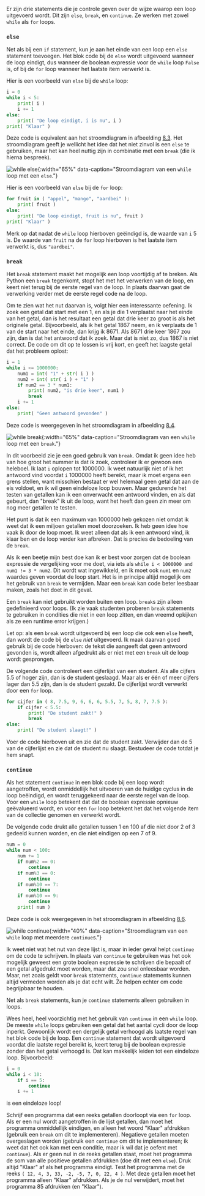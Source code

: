 Er zijn drie statements die je controle geven over de wijze waarop een
loop uitgevoerd wordt. Dit zijn `else`, `break`, en `continue`. Ze
werken met zowel `while` als `for` loops.

### `else`

Net als bij een `if` statement, kun je aan het einde van een loop een
`else` statement toevoegen. Het blok code bij de `else` wordt uitgevoerd
wanneer de loop eindigt, dus wanneer de boolean expressie voor de
`while` loop `False` is, of bij de `for` loop wanneer het laatste item
verwerkt is.

Hier is een voorbeeld van `else` bij de `while` loop:

```python
i = 0
while i < 5:
    print( i )
    i += 1
else:
    print( "De loop eindigt, i is nu", i )
print( "Klaar" )
```

Deze code is equivalent aan het stroomdiagram in afbeelding
<a href="#f:chart5" data-reference-type="ref" data-reference="f:chart5">8.3</a>.
Het stroomdiagram geeft je wellicht het idee dat het niet zinvol is een
`else` te gebruiken, maar het kan heel nuttig zijn in combinatie met een
`break` (die ik hierna bespreek).

![while else](media/Chart5nl.png "while else"){:width="65%" data-caption="Stroomdiagram van een `while` loop met een `else`."}

Hier is een voorbeeld van `else` bij de `for` loop:

```python
for fruit in ( "appel", "mango", "aardbei" ):
    print( fruit )
else:
    print( "De loop eindigt, fruit is nu", fruit )
print( "Klaar" )
```

Merk op dat nadat de `while` loop hierboven geëindigd is, de waarde van
`i` 5 is. De waarde van `fruit` na de `for` loop hierboven is het
laatste item verwerkt is, dus `"aardbei"`.

### `break`

Het `break` statement maakt het mogelijk een loop voortijdig af te
breken. Als Python een `break` tegenkomt, stopt het met het verwerken
van de loop, en keert niet terug bij de eerste regel van de loop. In
plaats daarvan gaat de verwerking verder met de eerste regel code na de
loop.

Om te zien wat het nut daarvan is, volgt hier een interessante oefening.
Ik zoek een getal dat start met een 1, en als je die 1 verplaatst naar
het einde van het getal, dan is het resultaat een getal dat drie keer zo
groot is als het originele getal. Bijvoorbeeld, als ik het getal 1867
neem, en ik verplaats de 1 van de start naar het einde, dan krijg ik
8671. Als 8671 drie keer 1867 zou zijn, dan is dat het antwoord dat ik
zoek. Maar dat is niet zo, dus 1867 is niet correct. De code om dit op
te lossen is vrij kort, en geeft het laagste getal dat het probleem
oplost:

```python
i = 1
while i <= 1000000:
    num1 = int( "1" + str( i ) )
    num2 = int( str( i ) + "1" )
    if num2 == 3 * num1:
        print( num2, "is drie keer", num1 )
        break
    i += 1
else:
    print( "Geen antwoord gevonden" )
```

Deze code is weergegeven in het stroomdiagram in afbeelding
<a href="#f:chart6" data-reference-type="ref" data-reference="f:chart6">8.4</a>.

![while break](media/Chart6nl.png "while break"){:width="65%" data-caption="Stroomdiagram van een `while` loop met een `break`."}

In dit voorbeeld zie je een goed gebruik van `break`. Omdat ik geen idee
heb van hoe groot het nummer is dat ik zoek, controleer ik er gewoon een
heleboel. Ik laat `i` oplopen tot 1000000. Ik weet natuurlijk niet of ik
het antwoord vind voordat `i` 1000000 heeft bereikt, maar ik moet ergens
een grens stellen, want misschien bestaat er wel helemaal geen getal dat
aan de eis voldoet, en ik wil geen eindeloze loop bouwen. Maar gedurende
het testen van getallen kan ik een onverwacht een antwoord vinden, en
als dat gebeurt, dan "break" ik uit de loop, want het heeft dan geen zin
meer om nog meer getallen te testen.

Het punt is dat ik een maximum van 1000000 heb gekozen niet omdat ik
weet dat ik een miljoen getallen moet doorzoeken. Ik heb geen idee hoe
vaak ik door de loop moet. Ik weet alleen dat als ik een antwoord vind,
ik klaar ben en de loop verder kan afbreken. Dat is precies de bedoeling
van de `break`.

Als ik een beetje mijn best doe kan ik er best voor zorgen dat de
boolean expressie de vergelijking voor me doet, via iets als
`while i < 1000000 and num1 != 3 * num2`. Dit wordt wat ingewikkeld,
en ik moet ook `num1` en `num2` waardes geven voordat de loop start. Het
is in principe altijd mogelijk om het gebruik van `break` te vermijden.
Maar een `break` kan code beter leesbaar maken, zoals het doet in dit
geval.

Een `break` kan niet gebruikt worden buiten een loop. `break`s zijn
alleen gedefinieerd voor loops. (Ik zie vaak studenten proberen `break`
statements te gebruiken in condities die niet in een loop zitten, en dan
vreemd opkijken als ze een runtime error krijgen.)

Let op: als een `break` wordt uitgevoerd bij een loop die ook een `else`
heeft, dan wordt de code bij de `else` *niet* uitgevoerd. Ik maak
daarvan goed gebruik bij de code hierboven: de tekst die aangeeft dat
geen antwoord gevonden is, wordt alleen afgedrukt als er niet met een
`break` uit de loop wordt gesprongen.

De volgende code controleert een cijferlijst van een student. Als alle
cijfers 5.5 of hoger zijn, dan is de student geslaagd. Maar als er één
of meer cijfers lager dan 5.5 zijn, dan is de student gezakt. De
cijferlijst wordt verwerkt door een `for` loop.

```python
for cijfer in ( 8, 7.5, 9, 6, 6, 6, 5.5, 7, 5, 8, 7, 7.5 ):
    if cijfer < 5.5:
        print( "De student zakt!" )
        break
else:
    print( "De student slaagt!" )
```

Voer de code hierboven uit en zie dat de student zakt. Verwijder dan de
5 van de cijferlijst en zie dat de student nu slaagt. Bestudeer de code
totdat je hem snapt.

### `continue`

Als het statement `continue` in een blok code bij een loop wordt
aangetroffen, wordt onmiddellijk het uitvoeren van de huidige cyclus in
de loop beëindigd, en wordt teruggekeerd naar de eerste regel van de
loop. Voor een `while` loop betekent dat dat de boolean expressie
opnieuw geëvalueerd wordt, en voor een `for` loop betekent het dat het
volgende item van de collectie genomen en verwerkt wordt.

De volgende code drukt alle getallen tussen 1 en 100 af die niet door 2
of 3 gedeeld kunnen worden, en die niet eindigen op een 7 of 9.

```python
num = 0
while num < 100:
    num += 1
    if num%2 == 0:
        continue
    if num%3 == 0:
        continue
    if num%10 == 7:
        continue
    if num%10 == 9:
        continue
    print( num )
```

Deze code is ook weergegeven in het stroomdiagram in afbeelding
<a href="#f:chart7" data-reference-type="ref" data-reference="f:chart7">8.6</a>.

![while continue](media/Chart7.png "while continue"){:width="40%" data-caption="Stroomdiagram van een `while` loop met meerdere `continue`s."}

Ik weet niet wat het nut van deze lijst is, maar in ieder geval helpt
`continue` om de code te schrijven. In plaats van `continue` te
gebruiken was het ook mogelijk geweest een grote boolean expressie te
schrijven die bepaalt of een getal afgedrukt moet worden, maar dat zou
snel onleesbaar worden. Maar, net zoals geldt voor `break` statements,
`continue` statements kunnen altijd vermeden worden als je dat echt
wilt. Ze helpen echter om code begrijpbaar te houden.

Net als `break` statements, kun je `continue` statements alleen
gebruiken in loops.

Wees heel, heel voorzichtig met het gebruik van `continue` in een
`while` loop. De meeste `while` loops gebruiken een getal dat het aantal
cycli door de loop inperkt. Gewoonlijk wordt een dergelijk getal
verhoogd als laatste regel van het blok code bij de loop. Een `continue`
statement dat wordt uitgevoerd voordat die laatste regel bereikt is,
keert terug bij de boolean expressie zonder dan het getal verhoogd is.
Dat kan makkelijk leiden tot een eindeloze loop. Bijvoorbeeld:

```python
i = 0
while i < 10:
    if i == 5:
        continue
    i += 1
```

is een eindeloze loop!

Schrijf een programma dat een reeks getallen doorloopt via een `for`
loop. Als er een nul wordt aangetroffen in de lijst getallen, dan moet
het programma onmiddellijk eindigen, en alleen het woord "Klaar"
afdrukken (gebruik een `break` om dit te implementeren). Negatieve
getallen moeten overgeslagen worden (gebruik een `continue` om dit te
implementeren; ik weet dat het ook kan met een conditie, maar ik wil dat
je oefent met `continue`). Als er geen nul in de reeks getallen staat,
moet het programma de som van alle positieve getallen afdrukken (doe dit
met een `else`). Druk altijd "Klaar" af als het programma eindigt. Test
het programma met de reeks `( 12, 4, 3, 33, -2, -5, 7, 0, 22, 4 )`. Met
deze getallen moet het programma alleen "Klaar" afdrukken. Als je de nul
verwijdert, moet het programma 85 afdrukken (en "Klaar").
